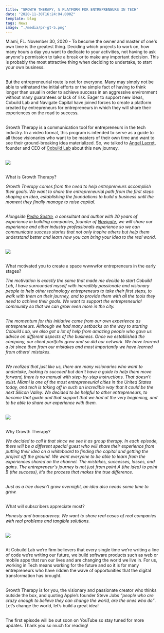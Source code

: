 ```yaml
---
title: "GROWTH THERAPY, A PLATFORM FOR ENTREPRENEURS IN TECH"
date: "2020-11-30T16:24:04.000Z"
template: blog
tags: News
image: "./media/pr-gt-5.png"
---
```


Miami, FL. November 30, 2020 - To become the owner and master of one's own time is the greatest thing. Deciding which projects to work on, how many hours a day you want to dedicate to your activities, not having to ask anyone's permission to take a break or to make any important decision. This is probably the most attractive thing when deciding to undertake, to start your own business. <br> </br>

But the entrepreneurial route is not for everyone. Many may simply not be able to withstand the initial efforts or the simple fact of having to think longer than usual in order to achieve success in an aggressive environment without many guarantees or lack of risk. Eager to support new ideas, Cobuild Lab and Navigate Capital have joined forces to create a platform created by entrepreneurs for entrepreneurs in which they will share their experiences on the road to success.  <br> </br>

Growth Therapy is a communication tool for entrepreneurs in the tech industry. In a video format, this program is intended to serve as a guide to all those visionaries who want to be masters of their own time and want to see their ground-breaking idea materialized. So, we talked to <a target="_blank" href="https://www.linkedin.com/in/alacret/"> Angel Lacret</a>, founder and CEO of <a target="_blank" href="https://cobuildlab.com/"> Cobuild Lab</a> about this new journey. <br> </br> 

<img src="media/pr-gt-2.png"> <br> </br> 


<title-5 align="left">What is Growth Therapy? </title-5>

*Growth Therapy comes from the need to help entrepreneurs accomplish their goals. We want to share the entrepreneurial path from the first steps shaping an idea, establishing the foundations to build a business until the moment they finally manage to raise capital.* <br> </br> 

*Alongside <a target="_blank" href="https://www.linkedin.com/in/psostre/">Pedro Sostre</a>, a consultant and author with 20 years of experience in building companies, founder of <a target="_blank" href="https://www.navigate.capital/"> Navigate</a>, we will share our experience and other industry professionals experience so we can communicate success stories that not only inspire others but help them understand better and learn how you can bring your idea to the real world.*  <br> </br> 


<img src="media/pr-gt-3.jpeg"> <br> </br> 

<title-5 align="left">What motivated you to create a space wwwwfor entrepreneurs in the early stages?</title-5>

*The motivation is exactly the same that made me decide to start Cobuild Lab, I have surrounded myself with incredibly passionate and visionary people to help other technology entrepreneurs to take their first steps, to walk with them on their journey, and to provide them with all the tools they need to achieve their goals. We want to support the entrepreneurial community so that we can grow even more in the city.* <br> </br> 

*The momentum for this initiative came from our own experience as entrepreneurs. Although we had many setbacks on the way to starting Cobuild Lab, we also got a lot of help from amazing people who gave us advice on different aspects of the business. Once we established the company, our client portfolio grew and so did our network. We have learned a lot since then from our mistakes and most importantly we have learned from others' mistakes.* <br> </br> 

*We realized that just like us, there are many visionaries who want to undertake, looking to succeed but don't have a guide to help them move forward, there is no manual with step-by-step instructions. That doesn't exist. Miami is one of the most entrepreneurial cities in the United States today, and tech is taking off in such an incredible way that it could be the next Silicon Valley. We decided to be helpful to other entrepreneurs, to become that guide and that support that we had at the very beginning, and to be able to share our experience with them.* <br> </br> 

<img src="media/pr-gt-4.png"> <br> </br> 


<title-5 align="left">Why Growth Therapy?</title-5>

*We decided to call it that since we see it as group therapy. In each episode, there will be a different special guest who will share their experience from putting their idea on a whiteboard to finding the capital and getting the project off the ground. We want everyone to be able to learn from the experiences shared on the channel. The mistakes, successes, losses, and gains. The entrepreneur's journey is not just from point A (the idea) to point B (the success), it's the process that makes the true difference.* <br> </br> 

*Just as a tree doesn't grow overnight, an idea also needs some time to grow.* <br> </br> 

<title-5 align="left">What will subscribers appreciate most?</title-5>

*Honesty and transparency. We want to share real cases of real companies with real problems and tangible solutions.*  <br> </br> 

<img src="media/pr-gt-5.png"> <br> </br> 



At Cobuild Lab we’re firm believers that every single time we’re writing a line of code we’re writing our future, we build software products such as web or mobile apps that run our lives and are changing the world we live in. For us, working in Tech means working for the future and so it is for many entrepreneurs who have ridden the wave of opportunities that the digital transformation has brought. <br> </br> 

Growth Therapy is for you, the visionary and passionate creator who thinks outside the box, and quoting Apple’s founder Steve Jobs *“people who are crazy enough to believe they can change the world, are the ones who do”*. Let’s change the world, let’s build a great idea! <br> </br> 

The first episode will be out soon on YouTube so stay tuned for more updates. Thank you so much for reading!


